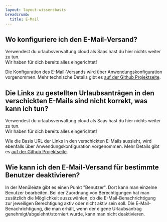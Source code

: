 ```yaml
---
layout: layout-wissensbasis
breadcrumb:
  title: E-Mail
---
```


## Wo konfiguriere ich den E-Mail-Versand?

<aside class="wissensbasis-info">
  <p>
    Verwendest du urlaubsverwaltung.cloud als Saas hast du hier nichts weiter zu tun.<br />
    Wir haben für dich bereits alles eingerichtet!
  </p>
</aside>

Die Konfiguration des E-Mail-Versands wird über Anwendungskonfiguration vorgenommen.
Mehr technische Details gibt es [auf der Github Projektseite](https://github.com/synyx/urlaubsverwaltung#e-mail-server-konfigurieren).

## Die Links zu gestellten Urlaubsanträgen in den verschickten E-Mails sind nicht korrekt, was kann ich tun?

<aside class="wissensbasis-info">
  <p>
    Verwendest du urlaubsverwaltung.cloud als Saas hast du hier nichts weiter zu tun.<br />
    Wir haben für dich bereits alles eingerichtet!
  </p>
</aside>

Wie die Basis URL der Links in den verschickten E-Mails aussieht, wird ebenfalls
über Anwendungskonfiguration vorgenommen. Mehr Details gibt es [auf der Github Projektseite](https://github.com/synyx/urlaubsverwaltung#e-mail-server-konfigurieren).

## Wie kann ich den E-Mail-Versand für bestimmte Benutzer deaktivieren?

In der Menüleiste gibt es einen Punkt "Benutzer". Dort kann man einzelne
Benutzer bearbeiten. Bei der Zuordnung von Berechtigungen hat man zusätzlich
die Möglichkeit auszuwählen, ob die E-Mail-Benachrichtigung zur jeweiligen
Berechtigung aktiv oder nicht aktiv sein soll. Die E-Mail-Benachrichtigung, die
man erhält, wenn der eigene Urlaubsantrag genehmigt/abgelehnt/storniert wurde,
kann man nicht deaktivieren.
